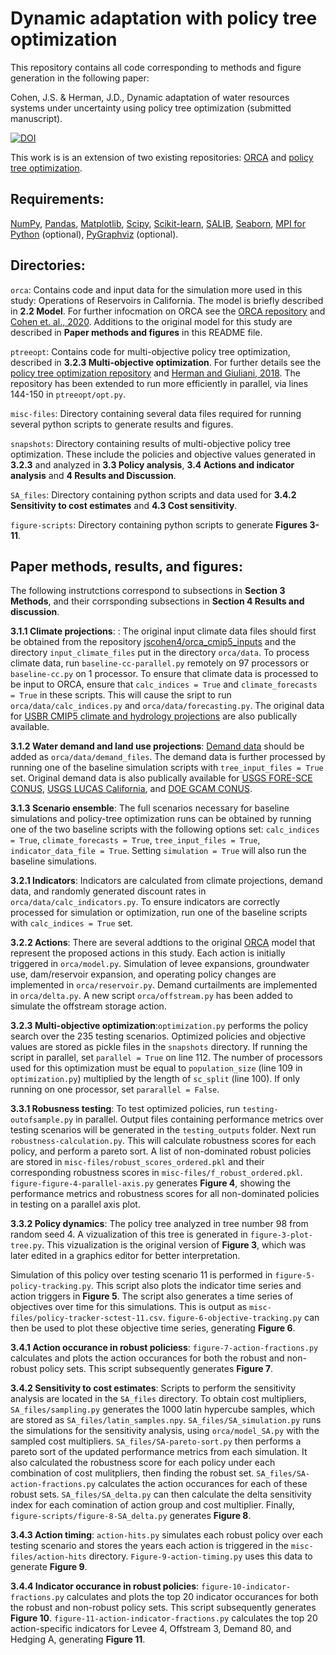 # Dynamic adaptation with policy tree optimization

This repository contains all code corresponding to methods and figure generation in the following paper:

Cohen, J.S. & Herman, J.D., Dynamic adaptation of water resources systems under uncertainty using policy tree optimization (submitted manuscript).

[![DOI](https://zenodo.org/badge/367167809.svg)](https://zenodo.org/badge/latestdoi/367167809)

This work is is an extension of two existing repositories: [ORCA](https://github.com/jscohen4/orca) and [policy tree optimization](https://github.com/jdherman/ptreeopt). 

## Requirements:
[NumPy](http://www.numpy.org/), [Pandas](http://pandas.pydata.org/), [Matplotlib](http://matplotlib.org/), [Scipy](http://www.scipy.org/), [Scikit-learn](http://scikit-learn.org/), [SALIB](https://github.com/SALib/SALib), [Seaborn](https://seaborn.pydata.org/), [MPI for Python](https://mpi4py.readthedocs.io/en/stable/) (optional), [PyGraphviz](https://pygraphviz.github.io/) (optional).

## Directories:
`orca`: Contains code and input data for the simulation more used in this study: Operations of Reservoirs in California. The model is briefly described in **2.2 Model**. For further infocmation on ORCA see the [ORCA repository](https://github.com/jscohen4/orca) and [Cohen et. al., 2020](https://doi.org/10.1061/(ASCE)WR.1943-5452.0001300). Additions to the original model for this study are described in **Paper methods and figures** in this README file.

`ptreeopt`: Contains code for multi-objective policy tree optimization, described in **3.2.3 Multi-objective optimization**. For further details see the [policy tree optimization repository](https://github.com/jdherman/ptreeopt) and [Herman and Giuliani, 2018](https://doi.org/10.1016/j.envsoft.2017.09.016). The repository has been extended to run more efficiently in parallel, via lines 144-150 in `ptreeopt/opt.py`. 

`misc-files`: Directory containing several data files required for running several python scripts to generate results and figures.

`snapshots`: Directory containing results of multi-objective policy tree optimization. These include the policies and objective values generated in **3.2.3** and analyzed in **3.3 Policy analysis**, **3.4 Actions and indicator analysis** and **4 Results and Discussion**.

`SA_files`: Directory containing python scripts and data used for **3.4.2 Sensitivity to cost estimates** and **4.3 Cost sensitivity**. 

`figure-scripts`: Directory containing python scripts to generate **Figures 3-11**.


## Paper methods, results,  and figures:
The following instrutctions correspond to subsections in **Section 3 Methods**, and their corrsponding subsections in **Section 4 Results and discussion**.

**3.1.1 Climate projections**: : The original input climate data files should first be obtained from the repository [jscohen4/orca_cmip5_inputs](https://github.com/jscohen4/orca_cmip5_inputs) and the directory `input_climate_files` put in the directory `orca/data`. To process climate data, run `baseline-cc-parallel.py` remotely on 97 processors or `baseline-cc.py` on 1 processor. To ensure that climate data is processed to be input to ORCA, ensure that `calc_indices = True` and `climate_forecasts = True` in these scripts. This will cause the sript to run `orca/data/calc_indices.py` and `orca/data/forecasting.py`. The original data for [USBR CMIP5 climate and hydrology projections](https://gdo-dcp.ucllnl.org/downscaled_cmip_projections/dcpInterface.html) are also publically available. 


**3.1.2 Water demand and land use projections**: [Demand data](https://drive.google.com/drive/folders/1w8r_4D7e96Yw6I-GvURalE3cw84Yn-Ma?usp=sharing) should be added as `orca/data/demand_files`. The demand data is further processed by running one of the baseline simulation scripts with `tree_input_files = True` set. Original demand data is also publically available for [USGS FORE-SCE CONUS](https://www.sciencebase.gov/catalog/item/5b96c2f9e4b0702d0e826f6d), [USGS LUCAS California](https://www.sciencebase.gov/catalog/item/587fb408e4b085de6c11f389), and 
[DOE GCAM CONUS](https://daac.ornl.gov/cgi-bin/dsviewer.pl?ds_id=1216). 

**3.1.3 Scenario ensemble**: The full scenarios necessary for baseline simulations and policy-tree optimization runs can be obtained by running one of the two baseline scripts with the following options set: `calc_indices = True`, `climate_forecasts = True`, `tree_input_files = True`, `indicator_data_file = True`. Setting `simulation = True` will also run the baseline simulations. 

**3.2.1 Indicators**: Indicators are calculated from climate projections, demand data, and randomly generated discount rates in `orca/data/calc_indicators.py`. To ensure indicators are correctly processed for simulation or optimization, run one of the baseline scripts with  `calc_indices = True` set. 

**3.2.2 Actions**: There are several addtions to the original [ORCA](https://github.com/jscohen4/orca) model that represent the proposed actions in this study. Each action is initially triggered in `orca/model.py`. Simulation of levee expansions, groundwater use, dam/reservoir expansion, and operating policy changes are implemented in `orca/reservoir.py`. Demand curtailments are implemented in `orca/delta.py`. A new script `orca/offstream.py` has been added to simulate the offstream storage action. 

**3.2.3 Multi-objective optimization**:`optimization.py` performs the policy search over the 235 testing scenarios. Optimized policies and objective values are stored as pickle files in the `snapshots` directory. If running the script in parallel, set `parallel = True` on line 112. The number of processors used for this optimization must be equal to `population_size` (line 109 in `optimization.py`) multiplied by the length of `sc_split` (line 100). If only running on one processor, set `pararallel = False`.
 
**3.3.1 Robusness testing**: To test optimized policies, run `testing-outofsample.py` in parallel. Output files containing performance metrics over testing scenarios will be generated in the `testing_outputs` folder. Next run `robustness-calculation.py`. This will calculate robustness scores for each policy, and perform a pareto sort. A list of non-dominated robust policies are stored in `misc-files/robust_scores_ordered.pkl` and their corresponding robustness scores in `misc-files/f_robust_ordered.pkl`. `figure-figure-4-parallel-axis.py` generates **Figure 4**, showing the performance metrics and robustness scores for all non-dominated policies in testing on a parallel axis plot.

**3.3.2 Policy dynamics**: The policy tree analyzed in tree number 98 from random seed 4. A vizualization of this tree is generated in `figure-3-plot-tree.py`. This vizualization is the original version of **Figure 3**, which was later edited in a graphics editor for better interpretation.

Simulation of this policy over testing scenario 11 is performed in `figure-5-policy-tracking.py`. This script also plots the indicator time series and action triggers in **Figure 5**. The script also generates a time series of objectives over time for this simulations. This is output as `misc-files/policy-tracker-sctest-11.csv`. `figure-6-objective-tracking.py` can then be used to plot these objective time series, generating **Figure 6**.

**3.4.1 Action occurance in robust policiess**: `figure-7-action-fractions.py` calculates and plots the action occurances for both the robust and non-robust policy sets. This script subsequently generates **Figure 7**.

**3.4.2 Sensitivity to cost estimates**: Scripts to perform the sensitivity analysis are located in the `SA_files` directory. To obtain cost multipliers, `SA_files/sampling.py` generates the 1000 latin hypercube samples, which are stored as `SA_files/latin_samples.npy`. `SA_files/SA_simulation.py` runs the simulations for the sensitivity analysis, using `orca/model_SA.py` with the sampled cost multipliers. `SA_files/SA-pareto-sort.py` then performs a pareto sort of the updated performance metrics from each simulation. It also calculated the robustness score for each policy under each combination of cost mulitpliers, then finding the robust set. `SA_files/SA-action-fractions.py` calculates the action occurances for each of these robust sets. `SA_files/SA_delta.py` can then calculate the delta sensitivity index for each comination of action group and cost multiplier. Finally, `figure-scripts/figure-8-SA_delta.py` generates **Figure 8**. 

**3.4.3 Action timing**: `action-hits.py` simulates each robust policy over each testing scenario and stores the years each action is triggered in the `misc-files/action-hits` directory. `Figure-9-action-timing.py` uses this data to generate **Figure 9**.

**3.4.4 Indicator occurance in robust policies**: `figure-10-indicator-fractions.py` calculates and plots the top 20 indicator occurances for both the robust and non-robust policy sets. This script subsequently generates **Figure 10**. `figure-11-action-indicator-fractions.py` calculates the top 20 action-specific indicators for Levee 4, Offstream 3, Demand 80, and Hedging A, generating **Figure 11**.
